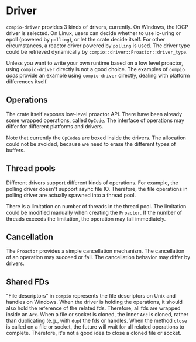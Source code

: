 # Driver

`compio-driver` provides 3 kinds of drivers, currently. On Windows, the IOCP driver is selected. On Linux, users can decide whether to use io-uring or epoll (powered by `polling`), or let the crate decide itself. For other circumstances, a reactor driver powered by `polling` is used. The driver type could be retrieved dynamically by `compio::driver::Proactor::driver_type`.

Unless you want to write your own runtime based on a low level proactor, using `compio-driver` directly is not a good choice. The examples of `compio` _does_ provide an example using `compio-driver` directly, dealing with platform differences itself.

## Operations

The crate itself exposes low-level proactor API. There have been already some wrapped operations, called `OpCode`. The interface of operations may differ for different platforms and drivers.

Note that currently the `OpCode`s are boxed inside the drivers. The allocation could not be avoided, because we need to erase the different types of buffers.

## Thread pools

Different drivers support different kinds of operations. For example, the polling driver doesn't support async file IO. Therefore, the file operations in polling driver are actually spawned into a thread pool.

There is a limitation on number of threads in the thread pool. The limitation could be modified manually when creating the `Proactor`. If the number of threads exceeds the limitation, the operation may fail immediately.

## Cancellation

The `Proactor` provides a simple cancellation mechanism. The cancellation of an operation may succeed or fail. The cancellation behavior may differ by drivers.

## Shared FDs

"File descriptors" in `compio` represents the file descriptors on Unix and handles on Windows. When the driver is holding the operations, it should also hold the reference of the related fds. Therefore, all fds are wrapped inside an `Arc`. When a file or socket is cloned, the inner `Arc` is cloned, rather than duplicating (e.g., with `dup`) the fds or handles. When the method `close` is called on a file or socket, the future will wait for all related operations to complete. Therefore, it's not a good idea to close a cloned file or socket.
